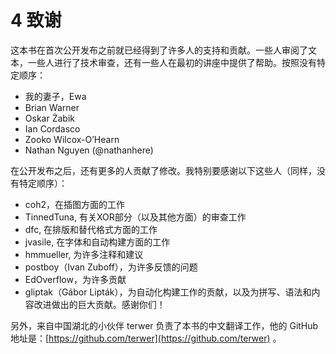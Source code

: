 # 4 致谢

这本书在首次公开发布之前就已经得到了许多人的支持和贡献。一些人审阅了文本，一些人进行了技术审查，还有一些人在最初的讲座中提供了帮助。按照没有特定顺序：
- 我的妻子，Ewa
- Brian Warner
- Oskar Żabik
- Ian Cordasco
- Zooko Wilcox-OʼHearn
- Nathan Nguyen (@nathanhere)

在公开发布之后，还有更多的人贡献了修改。我特别要感谢以下这些人（同样，没有特定顺序）：
- coh2，在插图方面的工作
- TinnedTuna, 有关XOR部分（以及其他方面）的审查工作
- dfc, 在排版和替代格式方面的工作
- jvasile, 在字体和自动构建方面的工作
- hmmueller, 为许多注释和建议
- postboy（Ivan Zuboff），为许多反馈的问题
- EdOverflow，为许多贡献
- gliptak（Gábor Lipták），为自动化构建工作的贡献，以及为拼写、语法和内容改进做出的巨大贡献。感谢你们！

另外，来自中国湖北的小伙伴 terwer 负责了本书的中文翻译工作，他的 GitHub 地址是：[https://github.com/terwer](https://github.com/terwer) 。